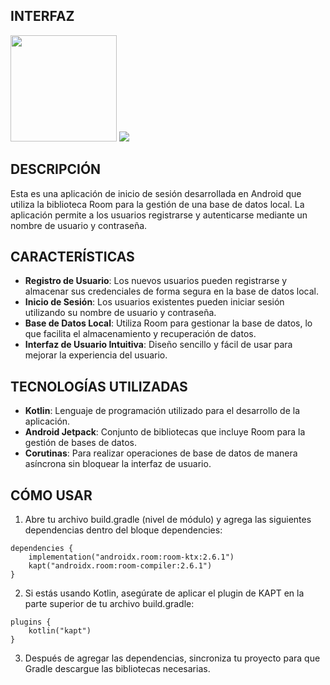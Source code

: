 ## INTERFAZ
<img src="https://github.com/user-attachments/assets/505d1d3e-c1d8-4492-9ca8-7ffb2cf21975" width="170"/>
<img src="https://github.com/user-attachments/assets/09e209e0-cbab-426a-adaa-443540bc8c7c" />


## DESCRIPCIÓN
Esta es una aplicación de inicio de sesión desarrollada en Android que utiliza la biblioteca Room para la gestión de una base de datos local. La aplicación permite a los usuarios registrarse y autenticarse mediante un nombre de usuario y contraseña.

## CARACTERÍSTICAS
  - **Registro de Usuario**: Los nuevos usuarios pueden registrarse y almacenar sus credenciales de forma segura en la base de datos local.
  - **Inicio de Sesión**: Los usuarios existentes pueden iniciar sesión utilizando su nombre de usuario y contraseña.
  - **Base de Datos Local**: Utiliza Room para gestionar la base de datos, lo que facilita el almacenamiento y recuperación de datos.
  - **Interfaz de Usuario Intuitiva**: Diseño sencillo y fácil de usar para mejorar la experiencia del usuario.
    
## TECNOLOGÍAS UTILIZADAS
  - **Kotlin**: Lenguaje de programación utilizado para el desarrollo de la aplicación.
  - **Android Jetpack**: Conjunto de bibliotecas que incluye Room para la gestión de bases de datos.
  - **Corutinas**: Para realizar operaciones de base de datos de manera asíncrona sin bloquear la interfaz de usuario.

## CÓMO USAR
1. Abre tu archivo build.gradle (nivel de módulo) y agrega las siguientes dependencias dentro del bloque dependencies:
```
dependencies {
    implementation("androidx.room:room-ktx:2.6.1")
    kapt("androidx.room:room-compiler:2.6.1")
}
```
2. Si estás usando Kotlin, asegúrate de aplicar el plugin de KAPT en la parte superior de tu archivo build.gradle:
```
plugins {
    kotlin("kapt")
}
```
3. Después de agregar las dependencias, sincroniza tu proyecto para que Gradle descargue las bibliotecas necesarias.
